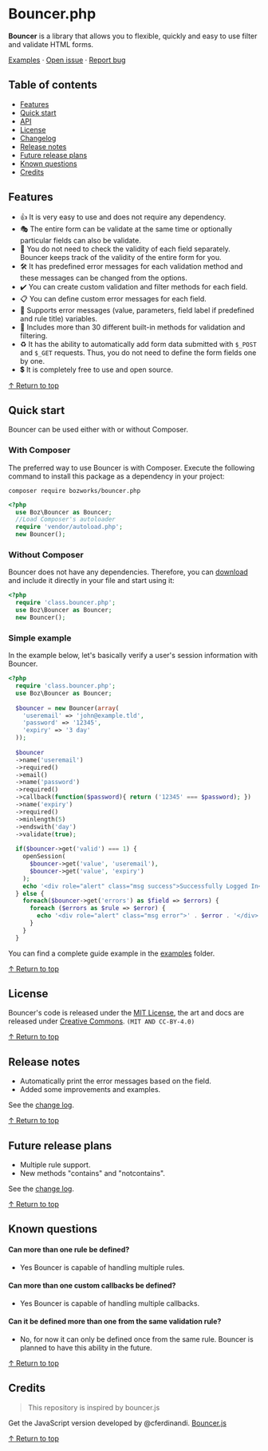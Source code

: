 # Bouncer.php

**Bouncer** is a library that allows you to flexible, quickly and easy to use filter and validate HTML forms.

[Examples](../../tree/master/examples) · [Open issue](../../issues/new/choose) · [Report bug](../../issues/new?assignees=&labels=&template=bug_report.md&title=)

## Table of contents

- [Features](#features)
- [Quick start](#quick-start)
- [API](/API.md)
- [License](#license)
- [Changelog](/CHANGELOG.md)
- [Release notes](#release-notes)
- [Future release plans](#future-release-plans)
- [Known questions](#known-questions)
- [Credits](#credits)

## Features
- 👍 It is very easy to use and does not require any dependency.
- 🎭 The entire form can be validate at the same time or optionally particular fields can also be validate.
- 🎯 You do not need to check the validity of each field separately. Bouncer keeps track of the validity of the entire form for you.
- 🛠️ It has predefined error messages for each validation method and these messages can be changed from the options.
- ✔️ You can create custom validation and filter methods for each field.
- 📋 You can define custom error messages for each field.
- 📌 Supports error messages (value, parameters, field label if predefined and rule title) variables.
- 📐 Includes more than 30 different built-in methods for validation and filtering.
- ♻️ It has the ability to automatically add form data submitted with `$_POST` and `$_GET` requests. Thus, you do not need to define the form fields one by one.
- 💲 It is completely free to use and open source.

[&#8593; Return to top](#bouncerphp)

## Quick start
Bouncer can be used either with or without Composer.
### With Composer
The preferred way to use Bouncer is with Composer. Execute the following command to install this package as a dependency in your project:

```shell
composer require bozworks/bouncer.php
```
```php
<?php
  use Boz\Bouncer as Bouncer;
  //Load Composer's autoloader
  require 'vendor/autoload.php';
  new Bouncer();
```
### Without Composer

Bouncer does not have any dependencies. Therefore, you can [download](../../archive/refs/heads/master.zip) and include it directly in your file and start using it:

```php
<?php
  require 'class.bouncer.php';
  use Boz\Bouncer as Bouncer;
  new Bouncer();
```

### Simple example

In the example below, let's basically verify a user's session information with Bouncer.

```php
<?php
  require 'class.bouncer.php';
  use Boz\Bouncer as Bouncer;
  
  $bouncer = new Bouncer(array(
    'useremail' => 'john@example.tld',
    'password' => '12345',
    'expiry' => '3 day'
  ));
  
  $bouncer
  ->name('useremail')
  ->required()
  ->email()
  ->name('password')
  ->required()
  ->callback(function($password){ return ('12345' === $password); })
  ->name('expiry')
  ->required()
  ->minlength(5)
  ->endswith('day')
  ->validate(true);
  
  if($bouncer->get('valid') === 1) {
    openSession(
      $bouncer->get('value', 'useremail'),
      $bouncer->get('value', 'expiry')
    );
    echo '<div role="alert" class="msg success">Successfully Logged In</div>';
  } else {
    foreach($bouncer->get('errors') as $field => $errors) {
      foreach ($errors as $rule => $error) {
        echo '<div role="alert" class="msg error">' . $error . '</div>';
      }
    }
  }
```

You can find a complete guide example in the [examples](/examples/) folder.

[&#8593; Return to top](#bouncerphp)

## License
Bouncer's code is released under the [MIT License](/LICENSE), the art and docs are released under [Creative Commons](https://creativecommons.org/licenses/by/4.0/). `(MIT AND CC-BY-4.0)`

[&#8593; Return to top](#bouncerphp)

## Release notes

- Automatically print the error messages based on the field.
- Added some improvements and examples.

See the [change log](/CHANGELOG.md).

[&#8593; Return to top](#bouncerphp)

## Future release plans

- Multiple rule support.
- New methods "contains" and "notcontains".

See the [change log](/CHANGELOG.md).

[&#8593; Return to top](#bouncerphp)

## Known questions

#### Can more than one rule be defined?
- Yes Bouncer is capable of handling multiple rules.
#### Can more than one custom callbacks be defined?
- Yes Bouncer is capable of handling multiple callbacks.
#### Can it be defined more than one from the same validation rule?
- No, for now it can only be defined once from the same rule. Bouncer is planned to have this ability in the future.

[&#8593; Return to top](#bouncerphp)

## Credits
> This repository is inspired by bouncer.js

Get the JavaScript version developed by @cferdinandi. [Bouncer.js](https://github.com/cferdinandi/bouncer)

[&#8593; Return to top](#bouncerphp)
